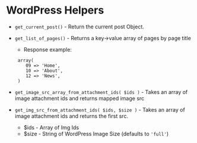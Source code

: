 # WordPress Helpers

* `get_current_post()` - Return the current post Object.
* `get_list_of_pages()` - Returns a key->value array of pages by page title
	* Response example:
	
	```
	 array(
	 	09 => 'Home',
	 	10 => 'About',
	 	12 => 'News',
	 )
	```
* `get_image_src_array_from_attachment_ids( $ids )` - Takes an array of image attachment ids and returns mapped image src
* `get_img_src_from_attachment_ids( $ids, $size )` - Takes an array of image attachment ids and returns the first src.
	* $ids - Array of Img Ids
	* $size - String of WordPress Image Size (defaults to `'full'`)